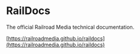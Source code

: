 # RailDocs

The official Railroad Media technical documentation.

[https://railroadmedia.github.io/raildocs](https://railroadmedia.github.io/raildocs)
